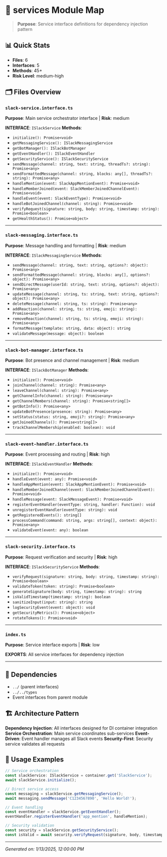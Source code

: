 # 📁 services Module Map

> **Purpose**: Service interface definitions for dependency injection pattern

## 📊 Quick Stats
- **Files**: 6
- **Interfaces**: 5
- **Methods**: 45+
- **Risk Level**: medium-high

## 🗂️ Files Overview

### `slack-service.interface.ts`
**Purpose**: Main service orchestrator interface | **Risk**: medium

**INTERFACE**: `ISlackService`
**Methods**:
- `initialize(): Promise<void>`
- `getMessagingService(): ISlackMessagingService`
- `getBotManager(): ISlackBotManager`
- `getEventHandler(): ISlackEventHandler`
- `getSecurityService(): ISlackSecurityService`
- `sendMessage(channel: string, text: string, threadTs?: string): Promise<any>`
- `sendFormattedMessage(channel: string, blocks: any[], threadTs?: string): Promise<any>`
- `handleMention(event: SlackAppMentionEvent): Promise<void>`
- `handleMemberJoined(event: SlackMemberJoinedChannelEvent): Promise<void>`
- `handleEvent(event: SlackEventType): Promise<void>`
- `handleBotJoinedChannel(channel: string): Promise<void>`
- `verifyRequest(signature: string, body: string, timestamp: string): Promise<boolean>`
- `getHealthStatus(): Promise<object>`

---

### `slack-messaging.interface.ts`
**Purpose**: Message handling and formatting | **Risk**: medium

**INTERFACE**: `ISlackMessagingService`
**Methods**:
- `sendMessage(channel: string, text: string, options?: object): Promise<any>`
- `sendFormattedMessage(channel: string, blocks: any[], options?: object): Promise<any>`
- `sendDirectMessage(userId: string, text: string, options?: object): Promise<any>`
- `updateMessage(channel: string, ts: string, text: string, options?: object): Promise<any>`
- `deleteMessage(channel: string, ts: string): Promise<any>`
- `addReaction(channel: string, ts: string, emoji: string): Promise<any>`
- `removeReaction(channel: string, ts: string, emoji: string): Promise<any>`
- `formatMessage(template: string, data: object): string`
- `validateMessage(message: object): boolean`

---

### `slack-bot-manager.interface.ts`
**Purpose**: Bot presence and channel management | **Risk**: medium

**INTERFACE**: `ISlackBotManager`
**Methods**:
- `initialize(): Promise<void>`
- `joinChannel(channel: string): Promise<any>`
- `leaveChannel(channel: string): Promise<any>`
- `getChannelInfo(channel: string): Promise<any>`
- `getChannelMembers(channel: string): Promise<string[]>`
- `getBotInfo(): Promise<any>`
- `updateBotPresence(presence: string): Promise<any>`
- `setStatus(status: string, emoji?: string): Promise<any>`
- `getJoinedChannels(): Promise<string[]>`
- `trackChannelMembership(enabled: boolean): void`

---

### `slack-event-handler.interface.ts`
**Purpose**: Event processing and routing | **Risk**: high

**INTERFACE**: `ISlackEventHandler`
**Methods**:
- `initialize(): Promise<void>`
- `handleEvent(event: any): Promise<void>`
- `handleAppMention(event: SlackAppMentionEvent): Promise<void>`
- `handleMemberJoinedChannel(event: SlackMemberJoinedChannelEvent): Promise<void>`
- `handleMessage(event: SlackMessageEvent): Promise<void>`
- `registerEventHandler(eventType: string, handler: Function): void`
- `unregisterEventHandler(eventType: string): void`
- `getRegisteredEvents(): string[]`
- `processCommand(command: string, args: string[], context: object): Promise<any>`
- `validateEvent(event: any): boolean`

---

### `slack-security.interface.ts`
**Purpose**: Request verification and security | **Risk**: high

**INTERFACE**: `ISlackSecurityService`
**Methods**:
- `verifyRequest(signature: string, body: string, timestamp: string): Promise<boolean>`
- `validateToken(token: string): Promise<boolean>`
- `generateSignature(body: string, timestamp: string): string`
- `isValidTimestamp(timestamp: string): boolean`
- `sanitizeInput(input: string): string`
- `logSecurityEvent(event: object): void`
- `getSecurityMetrics(): Promise<object>`
- `rotateTokens(): Promise<void>`

---

### `index.ts`
**Purpose**: Service interface exports | **Risk**: low

**EXPORTS**: All service interfaces for dependency injection

---

## 🔗 Dependencies
- `../` (parent interfaces)
- `../../types`
- Event interfaces from parent module

## 🏗️ Architecture Pattern
**Dependency Injection**: All interfaces designed for DI container integration
**Service Orchestration**: Main service coordinates sub-services
**Event-Driven**: Event handler manages all Slack events
**Security-First**: Security service validates all requests

## 📝 Usage Examples
```typescript
// Service orchestration
const slackService: ISlackService = container.get('SlackService');
await slackService.initialize();

// Direct service access
const messaging = slackService.getMessagingService();
await messaging.sendMessage('C1234567890', 'Hello World!');

// Event handling
const eventHandler = slackService.getEventHandler();
eventHandler.registerEventHandler('app_mention', handleMention);

// Security validation
const security = slackService.getSecurityService();
const isValid = await security.verifyRequest(signature, body, timestamp);
```

---
*Generated on: 1/13/2025, 12:00:00 PM*